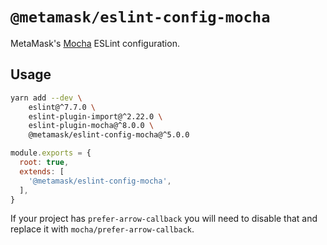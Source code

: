 # `@metamask/eslint-config-mocha`

MetaMask's [Mocha](https://mochajs.org/) ESLint configuration.

## Usage

```bash
yarn add --dev \
    eslint@^7.7.0 \
    eslint-plugin-import@^2.22.0 \
    eslint-plugin-mocha@^8.0.0 \
    @metamask/eslint-config-mocha@^5.0.0
```

```js
module.exports = {
  root: true,
  extends: [
    '@metamask/eslint-config-mocha',
  ],
}
```

If your project has `prefer-arrow-callback` you will need to disable that and replace it with `mocha/prefer-arrow-callback`.
